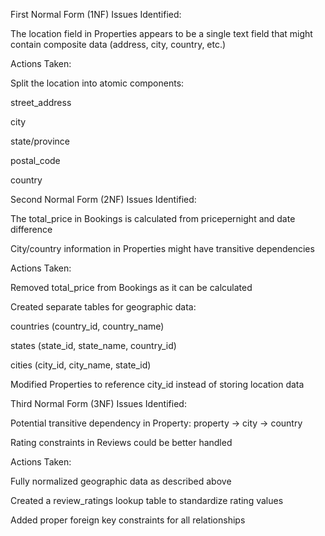  First Normal Form (1NF)
Issues Identified:

The location field in Properties appears to be a single text field that might contain composite data (address, city, country, etc.)

Actions Taken:

Split the location into atomic components:

street_address

city

state/province

postal_code

country

 Second Normal Form (2NF)
Issues Identified:

The total_price in Bookings is calculated from pricepernight and date difference

City/country information in Properties might have transitive dependencies

Actions Taken:

Removed total_price from Bookings as it can be calculated

Created separate tables for geographic data:

countries (country_id, country_name)

states (state_id, state_name, country_id)

cities (city_id, city_name, state_id)

Modified Properties to reference city_id instead of storing location data

Third Normal Form (3NF)
Issues Identified:

Potential transitive dependency in Property: property → city → country

Rating constraints in Reviews could be better handled

Actions Taken:

Fully normalized geographic data as described above

Created a review_ratings lookup table to standardize rating values

Added proper foreign key constraints for all relationships